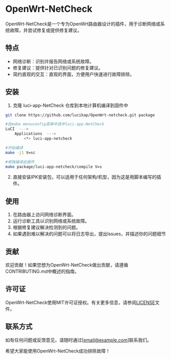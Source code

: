 # OpenWrt-NetCheck

OpenWrt-NetCheck是一个专为OpenWrt路由器设计的插件，用于诊断网络或系统故障，并尝试修复或提供修复建议。

## 特点
- 网络诊断：识别并报告网络或系统故障。
- 修复建议：提供针对已识别问题的修复建议。
- 简约直观的交互：直观的界面，方便用户快速进行故障排除。

## 安装
1. 克隆 luci-app-NetCheck 仓库到本地计算机编译到固件中
```sh      
git clone https://github.com/lucikap/OpenWrt-netcheck.git package            

#在make menuconfig菜单中选中luci-app-NetCheck
LuCI  --->
    Applications  --->
        <*> luci-app-netcheck        

#开始编译
make -j1 V=sc

#单独编译此插件
make package/luci-app-netcheck/compile V=s                                 
```
2. 直接安装IPK安装包，可以适用于任何架构/机型，因为这是用脚本编写的插件。

## 使用
1. 在路由器上访问网络诊断界面。
2. 运行诊断工具以识别网络或系统故障。
3. 根据修复建议解决检测到的问题。
4. 如果遇到难以解决的问题可以将日志导出，提出lssues，并描述你的问题细节

## 贡献
欢迎贡献！如果您想为OpenWrt-NetCheck做出贡献，请遵循CONTRIBUTING.md中概述的指南。

## 许可证
OpenWrt-NetCheck使用MIT许可证授权。有关更多信息，请参阅[LICENSE](LICENSE)文件。

## 联系方式
如有任何问题或反馈意见，请随时通过[email@example.com]联系我们。

希望大家能使用OpenWrt-NetCheck成功排除故障！
